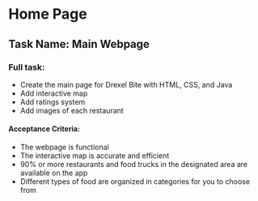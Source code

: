 # Home Page



## Task Name: Main Webpage

### Full task:

* Create the main page for Drexel Bite with HTML, CSS, and Java
* Add interactive map
* Add ratings system
* Add images of each restaurant

#### Acceptance Criteria:
* The webpage is functional
* The interactive map is accurate and efficient
* 90% or more restaurants and food trucks in the designated area are available on the app
* Different types of food are organized in categories for you to choose from




